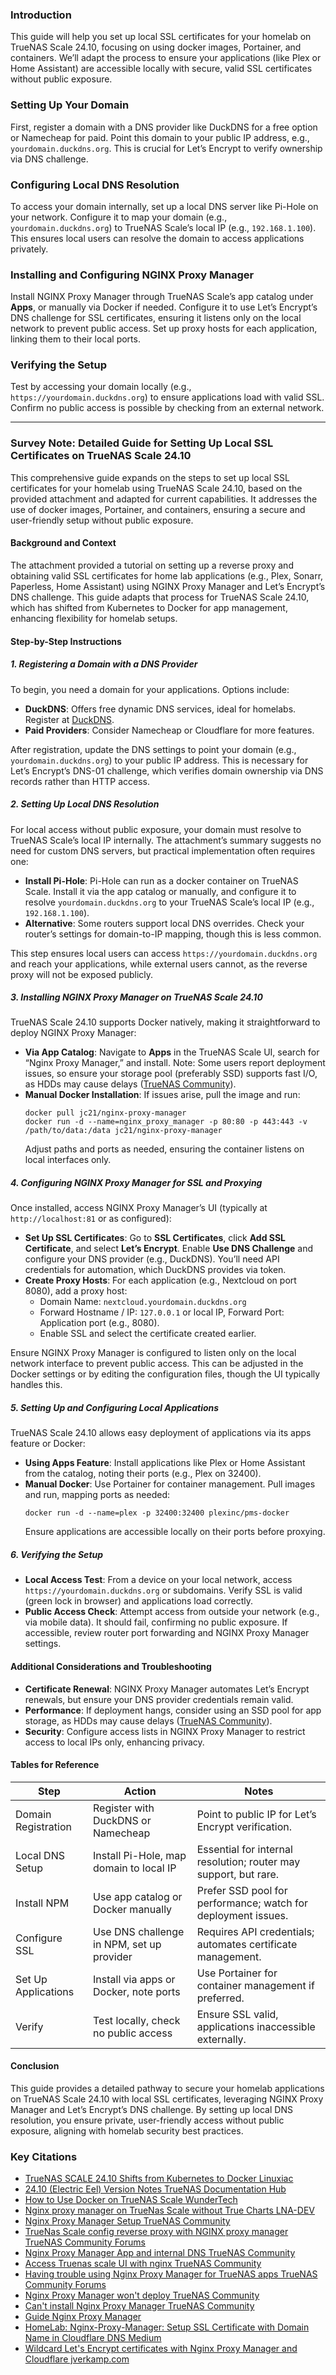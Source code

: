 ### Introduction
This guide will help you set up local SSL certificates for your homelab on TrueNAS Scale 24.10, focusing on using docker images, Portainer, and containers. We’ll adapt the process to ensure your applications (like Plex or Home Assistant) are accessible locally with secure, valid SSL certificates without public exposure.

### Setting Up Your Domain
First, register a domain with a DNS provider like DuckDNS for a free option or Namecheap for paid. Point this domain to your public IP address, e.g., `yourdomain.duckdns.org`. This is crucial for Let’s Encrypt to verify ownership via DNS challenge.

### Configuring Local DNS Resolution
To access your domain internally, set up a local DNS server like Pi-Hole on your network. Configure it to map your domain (e.g., `yourdomain.duckdns.org`) to TrueNAS Scale’s local IP (e.g., `192.168.1.100`). This ensures local users can resolve the domain to access applications privately.

### Installing and Configuring NGINX Proxy Manager
Install NGINX Proxy Manager through TrueNAS Scale’s app catalog under **Apps**, or manually via Docker if needed. Configure it to use Let’s Encrypt’s DNS challenge for SSL certificates, ensuring it listens only on the local network to prevent public access. Set up proxy hosts for each application, linking them to their local ports.

### Verifying the Setup
Test by accessing your domain locally (e.g., `https://yourdomain.duckdns.org`) to ensure applications load with valid SSL. Confirm no public access is possible by checking from an external network.

---

### Survey Note: Detailed Guide for Setting Up Local SSL Certificates on TrueNAS Scale 24.10

This comprehensive guide expands on the steps to set up local SSL certificates for your homelab using TrueNAS Scale 24.10, based on the provided attachment and adapted for current capabilities. It addresses the use of docker images, Portainer, and containers, ensuring a secure and user-friendly setup without public exposure.

#### Background and Context
The attachment provided a tutorial on setting up a reverse proxy and obtaining valid SSL certificates for home lab applications (e.g., Plex, Sonarr, Paperless, Home Assistant) using NGINX Proxy Manager and Let’s Encrypt’s DNS challenge. This guide adapts that process for TrueNAS Scale 24.10, which has shifted from Kubernetes to Docker for app management, enhancing flexibility for homelab setups.

#### Step-by-Step Instructions

##### 1. Registering a Domain with a DNS Provider
To begin, you need a domain for your applications. Options include:
- **DuckDNS**: Offers free dynamic DNS services, ideal for homelabs. Register at [DuckDNS](https://www.duckdns.org/).
- **Paid Providers**: Consider Namecheap or Cloudflare for more features.

After registration, update the DNS settings to point your domain (e.g., `yourdomain.duckdns.org`) to your public IP address. This is necessary for Let’s Encrypt’s DNS-01 challenge, which verifies domain ownership via DNS records rather than HTTP access.

##### 2. Setting Up Local DNS Resolution
For local access without public exposure, your domain must resolve to TrueNAS Scale’s local IP internally. The attachment’s summary suggests no need for custom DNS servers, but practical implementation often requires one:
- **Install Pi-Hole**: Pi-Hole can run as a docker container on TrueNAS Scale. Install it via the app catalog or manually, and configure it to resolve `yourdomain.duckdns.org` to your TrueNAS Scale’s local IP (e.g., `192.168.1.100`).
- **Alternative**: Some routers support local DNS overrides. Check your router’s settings for domain-to-IP mapping, though this is less common.

This step ensures local users can access `https://yourdomain.duckdns.org` and reach your applications, while external users cannot, as the reverse proxy will not be exposed publicly.

##### 3. Installing NGINX Proxy Manager on TrueNAS Scale 24.10
TrueNAS Scale 24.10 supports Docker natively, making it straightforward to deploy NGINX Proxy Manager:
- **Via App Catalog**: Navigate to **Apps** in the TrueNAS Scale UI, search for “Nginx Proxy Manager,” and install. Note: Some users report deployment issues, so ensure your storage pool (preferably SSD) supports fast I/O, as HDDs may cause delays ([TrueNAS Community](https://www.truenas.com/community/threads/nginx-proxy-manager-wont-deploy.113904/)).
- **Manual Docker Installation**: If issues arise, pull the image and run:
  ```
  docker pull jc21/nginx-proxy-manager
  docker run -d --name=nginx_proxy_manager -p 80:80 -p 443:443 -v /path/to/data:/data jc21/nginx-proxy-manager
  ```
  Adjust paths and ports as needed, ensuring the container listens on local interfaces only.

##### 4. Configuring NGINX Proxy Manager for SSL and Proxying
Once installed, access NGINX Proxy Manager’s UI (typically at `http://localhost:81` or as configured):
- **Set Up SSL Certificates**: Go to **SSL Certificates**, click **Add SSL Certificate**, and select **Let’s Encrypt**. Enable **Use DNS Challenge** and configure your DNS provider (e.g., DuckDNS). You’ll need API credentials for automation, which DuckDNS provides via token.
- **Create Proxy Hosts**: For each application (e.g., Nextcloud on port 8080), add a proxy host:
  - Domain Name: `nextcloud.yourdomain.duckdns.org`
  - Forward Hostname / IP: `127.0.0.1` or local IP, Forward Port: Application port (e.g., 8080).
  - Enable SSL and select the certificate created earlier.

Ensure NGINX Proxy Manager is configured to listen only on the local network interface to prevent public access. This can be adjusted in the Docker settings or by editing the configuration files, though the UI typically handles this.

##### 5. Setting Up and Configuring Local Applications
TrueNAS Scale 24.10 allows easy deployment of applications via its apps feature or Docker:
- **Using Apps Feature**: Install applications like Plex or Home Assistant from the catalog, noting their ports (e.g., Plex on 32400).
- **Manual Docker**: Use Portainer for container management. Pull images and run, mapping ports as needed:
  ```
  docker run -d --name=plex -p 32400:32400 plexinc/pms-docker
  ```
  Ensure applications are accessible locally on their ports before proxying.

##### 6. Verifying the Setup
- **Local Access Test**: From a device on your local network, access `https://yourdomain.duckdns.org` or subdomains. Verify SSL is valid (green lock in browser) and applications load correctly.
- **Public Access Check**: Attempt access from outside your network (e.g., via mobile data). It should fail, confirming no public exposure. If accessible, review router port forwarding and NGINX Proxy Manager settings.

#### Additional Considerations and Troubleshooting
- **Certificate Renewal**: NGINX Proxy Manager automates Let’s Encrypt renewals, but ensure your DNS provider credentials remain valid.
- **Performance**: If deployment hangs, consider using an SSD pool for app storage, as HDDs may cause delays ([TrueNAS Community](https://www.truenas.com/community/threads/cant-install-nginx-proxy-manager.111184/)).
- **Security**: Configure access lists in NGINX Proxy Manager to restrict access to local IPs only, enhancing privacy.

#### Tables for Reference

| Step                 | Action                                      | Notes                                                                 |
|----------------------|---------------------------------------------|----------------------------------------------------------------------|
| Domain Registration  | Register with DuckDNS or Namecheap          | Point to public IP for Let’s Encrypt verification.                   |
| Local DNS Setup      | Install Pi-Hole, map domain to local IP     | Essential for internal resolution; router may support, but rare.      |
| Install NPM          | Use app catalog or Docker manually          | Prefer SSD pool for performance; watch for deployment issues.         |
| Configure SSL        | Use DNS challenge in NPM, set up provider   | Requires API credentials; automates certificate management.           |
| Set Up Applications  | Install via apps or Docker, note ports      | Use Portainer for container management if preferred.                  |
| Verify               | Test locally, check no public access        | Ensure SSL valid, applications inaccessible externally.               |

#### Conclusion
This guide provides a detailed pathway to secure your homelab applications on TrueNAS Scale 24.10 with local SSL certificates, leveraging NGINX Proxy Manager and Let’s Encrypt’s DNS challenge. By setting up local DNS resolution, you ensure private, user-friendly access without public exposure, aligning with homelab security best practices.

### Key Citations
- [TrueNAS SCALE 24.10 Shifts from Kubernetes to Docker Linuxiac](https://linuxiac.com/truenas-scale-24-10-shifts-from-kubernetes-to-docker/)
- [24.10 (Electric Eel) Version Notes TrueNAS Documentation Hub](https://www.truenas.com/docs/scale/24.10/gettingstarted/scalereleasenotes/)
- [How to Use Docker on TrueNAS Scale WunderTech](https://www.wundertech.net/how-to-use-docker-on-truenas-scale/)
- [Nginx proxy manager on TrueNas Scale without True Charts LNA-DEV](https://lna-dev.net/en/posts/home-server/nginx-proxy-manager/)
- [Nginx Proxy Manager Setup TrueNAS Community](https://www.truenas.com/community/threads/nginx-proxy-manager-setup.116682/)
- [TrueNas Scale config reverse proxy with NGINX proxy manager TrueNAS Community Forums](https://forums.truenas.com/t/truenas-scale-config-reverse-proxy-with-nginx-proxy-manager/22696)
- [Nginx Proxy Manager App and internal DNS TrueNAS Community](https://www.truenas.com/community/threads/nginx-proxy-manager-app-and-internal-dns.110300/)
- [Access Truenas scale UI with nginx TrueNAS Community](https://www.truenas.com/community/threads/access-truenas-scale-ui-with-nginx.115642/)
- [Having trouble using Nginx Proxy Manager for TrueNAS apps TrueNAS Community Forums](https://forums.truenas.com/t/having-trouble-using-nginx-proxy-manager-for-truenas-apps/9062)
- [Nginx Proxy Manager won't deploy TrueNAS Community](https://www.truenas.com/community/threads/nginx-proxy-manager-wont-deploy.113904/)
- [Can't install Nginx Proxy Manager TrueNAS Community](https://www.truenas.com/community/threads/cant-install-nginx-proxy-manager.111184/)
- [Guide Nginx Proxy Manager](https://nginxproxymanager.com/guide/)
- [HomeLab: Nginx-Proxy-Manager: Setup SSL Certificate with Domain Name in Cloudflare DNS Medium](https://medium.com/@life-is-short-so-enjoy-it/homelab-nginx-proxy-manager-setup-ssl-certificate-with-domain-name-in-cloudflare-dns-732af64ddc0b)
- [Wildcard Let's Encrypt certificates with Nginx Proxy Manager and Cloudflare jverkamp.com](https://blog.jverkamp.com/2023/03/27/wildcard-lets-encrypt-certificates-with-nginx-proxy-manager-and-cloudflare/)
